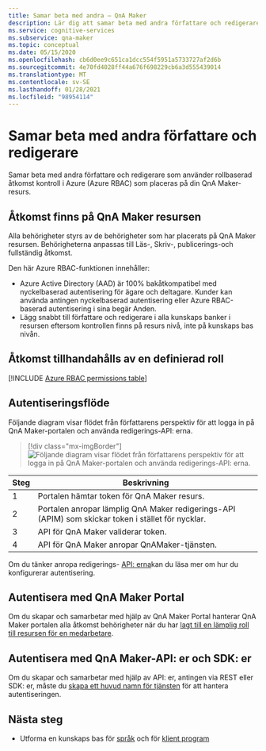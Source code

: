 ```yaml
---
title: Samar beta med andra – QnA Maker
description: Lär dig att samar beta med andra författare och redigerare med hjälp av rollbaserad åtkomst kontroll i Azure.
ms.service: cognitive-services
ms.subservice: qna-maker
ms.topic: conceptual
ms.date: 05/15/2020
ms.openlocfilehash: cb6d0ee9c651ca1dcc554f5951a5733727af2d6b
ms.sourcegitcommit: 4e70fd4028ff44a676f698229cb6a3d555439014
ms.translationtype: MT
ms.contentlocale: sv-SE
ms.lasthandoff: 01/28/2021
ms.locfileid: "98954114"
---
```

# <a name="collaborate-with-other-authors-and-editors"></a>Samar beta med andra författare och redigerare

Samar beta med andra författare och redigerare som använder rollbaserad åtkomst kontroll i Azure (Azure RBAC) som placeras på din QnA Maker-resurs.

## <a name="access-is-provided-on-the-qna-maker-resource"></a>Åtkomst finns på QnA Maker resursen

Alla behörigheter styrs av de behörigheter som har placerats på QnA Maker resursen. Behörigheterna anpassas till Läs-, Skriv-, publicerings-och fullständig åtkomst.

Den här Azure RBAC-funktionen innehåller:
* Azure Active Directory (AAD) är 100% bakåtkompatibel med nyckelbaserad autentisering för ägare och deltagare. Kunder kan använda antingen nyckelbaserad autentisering eller Azure RBAC-baserad autentisering i sina begär Anden.
* Lägg snabbt till författare och redigerare i alla kunskaps banker i resursen eftersom kontrollen finns på resurs nivå, inte på kunskaps bas nivån.

## <a name="access-is-provided-by-a-defined-role"></a>Åtkomst tillhandahålls av en definierad roll

[!INCLUDE [Azure RBAC permissions table](../includes/role-based-access-control.md)]

## <a name="authentication-flow"></a>Autentiseringsflöde

Följande diagram visar flödet från författarens perspektiv för att logga in på QnA Maker-portalen och använda redigerings-API: erna.

> [!div class="mx-imgBorder"]
> ![Följande diagram visar flödet från författarens perspektiv för att logga in på QnA Maker-portalen och använda redigerings-API: erna.](../media/qnamaker-how-to-collaborate-knowledge-base/rbac-flow-from-portal-to-service.png)

|Steg|Beskrivning|
|--|--|
|1|Portalen hämtar token för QnA Maker resurs.|
|2|Portalen anropar lämplig QnA Maker redigerings-API (APIM) som skickar token i stället för nycklar.|
|3|API för QnA Maker validerar token.|
|4 |API för QnA Maker anropar QnAMaker-tjänsten.|

Om du tänker anropa redigerings- [API: erna](../index.yml)kan du läsa mer om hur du konfigurerar autentisering.

## <a name="authenticate-by-qna-maker-portal"></a>Autentisera med QnA Maker Portal

Om du skapar och samarbetar med hjälp av QnA Maker Portal hanterar QnA Maker portalen alla åtkomst behörigheter när du har [lagt till en lämplig roll till resursen för en medarbetare](../index.yml).

## <a name="authenticate-by-qna-maker-apis-and-sdks"></a>Autentisera med QnA Maker-API: er och SDK: er

Om du skapar och samarbetar med hjälp av API: er, antingen via REST eller SDK: er, måste du [skapa ett huvud namn för tjänsten](../../authentication.md#assign-a-role-to-a-service-principal) för att hantera autentiseringen.

## <a name="next-step"></a>Nästa steg

* Utforma en kunskaps bas för [språk](../index.yml) och för [klient program](../index.yml)